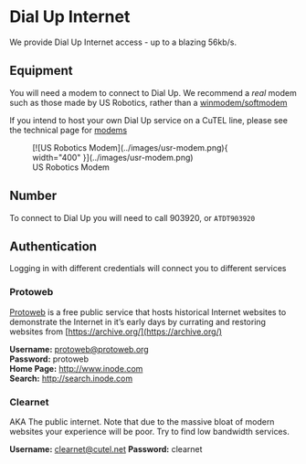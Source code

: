 # Dial Up Internet

We provide Dial Up Internet access - up to a blazing 56kb/s.

## Equipment

You will need a modem to connect to Dial Up. We recommend a _real_ modem such as those made by US Robotics, rather than a [winmodem/softmodem](https://en.wikipedia.org/wiki/Softmodem)

If you intend to host your own Dial Up service on a CuTEL line, please see the technical page for [modems](../technical/modems.md)

<figure markdown="span">
  [![US Robotics Modem](../images/usr-modem.png){ width="400" }](../images/usr-modem.png)
  <figcaption>US Robotics Modem</figcaption>
</figure>

## Number

To connect to Dial Up you will need to call 903920, or `ATDT903920`

## Authentication

Logging in with different credentials will connect you to different services

### Protoweb

[Protoweb](https://protoweb.org/) is a free public service that hosts historical Internet websites to demonstrate the Internet in it’s early days by currating and restoring websites from [https://archive.org/](https://archive.org/)

**Username:** protoweb@protoweb.org  
**Password:** protoweb  
**Home Page:** http://www.inode.com  
**Search:** http://search.inode.com  

### Clearnet

AKA The public internet. Note that due to the massive bloat of modern websites your experience will be poor. Try to find low bandwidth services.

**Username:** clearnet@cutel.net
**Password:** clearnet